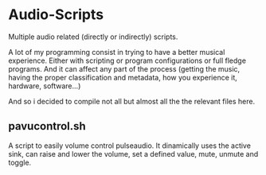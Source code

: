 # Audio-Scripts
Multiple audio related (directly or indirectly) scripts.

A lot of my programming consist in trying to have a better musical experience. Either with scripting or program configurations or full fledge programs. And it can affect any part of the process (getting the music, having the proper classification and metadata, how you experience it, hardware, software...)

And so i decided to compile not all but almost all the the relevant files here.

## pavucontrol.sh
A script to easily volume control pulseaudio. It dinamically uses the active sink, can raise and lower the volume, set a defined value, mute, unmute and toggle.
